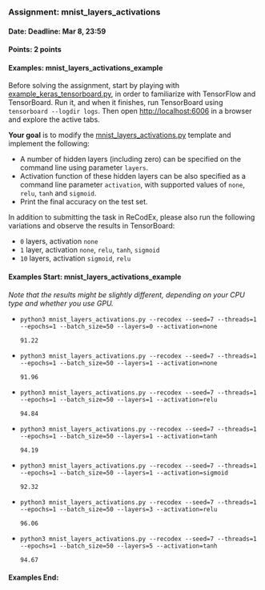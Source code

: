 ### Assignment: mnist_layers_activations
#### Date: Deadline: Mar 8, 23:59
#### Points: 2 points
#### Examples: mnist_layers_activations_example

Before solving the assignment, start by playing with
[example_keras_tensorboard.py](https://github.com/ufal/npfl114/tree/master/labs/01/example_keras_tensorboard.py),
in order to familiarize with TensorFlow and TensorBoard.
Run it, and when it finishes, run TensorBoard using `tensorboard --logdir logs`.
Then open <http://localhost:6006> in a browser and explore the active tabs.

**Your goal** is to modify the
[mnist_layers_activations.py](https://github.com/ufal/npfl114/tree/master/labs/01/mnist_layers_activations.py)
template and implement the following:
- A number of hidden layers (including zero) can be specified on the command line
  using parameter `layers`.
- Activation function of these hidden layers can be also specified as a command
  line parameter `activation`, with supported values of `none`, `relu`, `tanh`
  and `sigmoid`.
- Print the final accuracy on the test set.

In addition to submitting the task in ReCodEx, please also run the following
variations and observe the results in TensorBoard:
- `0` layers, activation `none`
- `1` layer, activation `none`, `relu`, `tanh`, `sigmoid`
- `10` layers, activation `sigmoid`, `relu`

#### Examples Start: mnist_layers_activations_example
_Note that the results might be slightly different, depending on your CPU type and whether you use GPU._

- `python3 mnist_layers_activations.py --recodex --seed=7 --threads=1 --epochs=1 --batch_size=50 --layers=0 --activation=none`
  ```
  91.22
  ```
- `python3 mnist_layers_activations.py --recodex --seed=7 --threads=1 --epochs=1 --batch_size=50 --layers=1 --activation=none`
  ```
  91.96
  ```
- `python3 mnist_layers_activations.py --recodex --seed=7 --threads=1 --epochs=1 --batch_size=50 --layers=1 --activation=relu`
  ```
  94.84
  ```
- `python3 mnist_layers_activations.py --recodex --seed=7 --threads=1 --epochs=1 --batch_size=50 --layers=1 --activation=tanh`
  ```
  94.19
  ```
- `python3 mnist_layers_activations.py --recodex --seed=7 --threads=1 --epochs=1 --batch_size=50 --layers=1 --activation=sigmoid`
  ```
  92.32
  ```
- `python3 mnist_layers_activations.py --recodex --seed=7 --threads=1 --epochs=1 --batch_size=50 --layers=3 --activation=relu`
  ```
  96.06
  ```
- `python3 mnist_layers_activations.py --recodex --seed=7 --threads=1 --epochs=1 --batch_size=50 --layers=5 --activation=tanh`
  ```
  94.67
  ```
#### Examples End:
